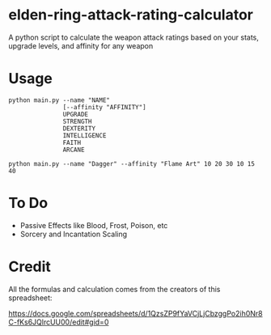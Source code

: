 # elden-ring-attack-rating-calculator
A python script to calculate the weapon attack ratings based on your stats, upgrade levels, and affinity for any weapon

# Usage

```
python main.py --name "NAME"
               [--affinity "AFFINITY"]
               UPGRADE
               STRENGTH
               DEXTERITY
               INTELLIGENCE
               FAITH
               ARCANE
```

```
python main.py --name "Dagger" --affinity "Flame Art" 10 20 30 10 15 40
```

# To Do

* Passive Effects like Blood, Frost, Poison, etc
* Sorcery and Incantation Scaling

# Credit

All the formulas and calculation comes from the creators of this spreadsheet:

https://docs.google.com/spreadsheets/d/1QzsZP9fYaVCjLjCbzggPo2ih0Nr8C-fKs6JQlrcUU00/edit#gid=0
